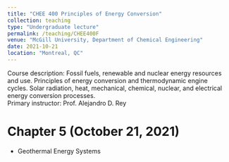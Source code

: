 ```yaml
---
title: "CHEE 400 Principles of Energy Conversion"
collection: teaching
type: "Undergraduate lecture"
permalink: /teaching/CHEE400F
venue: "McGill University, Department of Chemical Engineering"
date: 2021-10-21
location: "Montreal, QC"
---
```


Course description: Fossil fuels, renewable and nuclear energy resources and use. Principles of energy conversion and thermodynamic engine cycles. Solar radiation, heat, mechanical, chemical, nuclear, and electrical energy conversion processes. \
Primary instructor: Prof. Alejandro D. Rey

Chapter 5 (October 21, 2021)
======
* Geothermal Energy Systems
